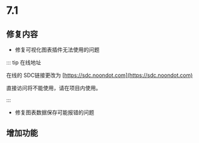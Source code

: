 # 7.1

## 修复内容

+ 修复可视化图表插件无法使用的问题

::: tip 在线地址

在线的 SDC链接更改为 [https://sdc.noondot.com](https://sdc.noondot.com)

直接访问将不能使用，请在项目内使用。

:::

+ 修复图表数据保存可能报错的问题


## 增加功能
